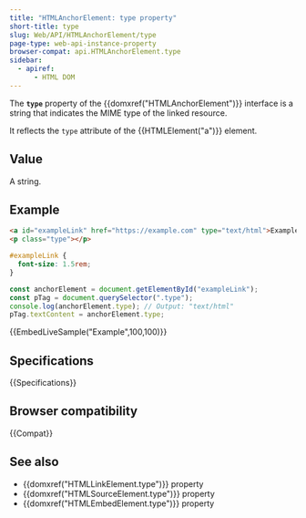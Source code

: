 ```yaml
---
title: "HTMLAnchorElement: type property"
short-title: type
slug: Web/API/HTMLAnchorElement/type
page-type: web-api-instance-property
browser-compat: api.HTMLAnchorElement.type
sidebar:
  - apiref:
      - HTML DOM
---
```


The **`type`** property of the {{domxref("HTMLAnchorElement")}} interface is a string that indicates the MIME type of the linked resource.

It reflects the `type` attribute of the {{HTMLElement("a")}} element.

## Value

A string.

## Example

```html
<a id="exampleLink" href="https://example.com" type="text/html">Example Link</a>
<p class="type"></p>
```

```css
#exampleLink {
  font-size: 1.5rem;
}
```

```js
const anchorElement = document.getElementById("exampleLink");
const pTag = document.querySelector(".type");
console.log(anchorElement.type); // Output: "text/html"
pTag.textContent = anchorElement.type;
```

{{EmbedLiveSample("Example",100,100)}}

## Specifications

{{Specifications}}

## Browser compatibility

{{Compat}}

## See also

- {{domxref("HTMLLinkElement.type")}} property
- {{domxref("HTMLSourceElement.type")}} property
- {{domxref("HTMLEmbedElement.type")}} property
